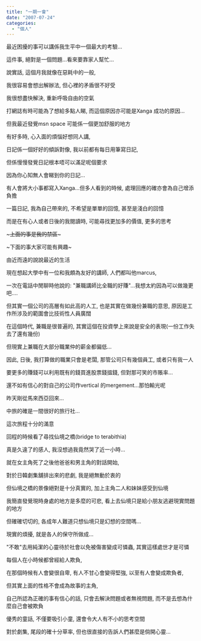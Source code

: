 ```yaml
---
title: "一期一會"
date: "2007-07-24"
categories: 
  - "個人"
---
```


最近困擾的事可以講係我生平中一個最大的考驗...

這件事, 絕對是一個問題...看來要靠家人幫忙...

說實話, 這個月我就像在惡耗中的一般,

我很容易會想出解辦法, 但心裡的矛盾很不好受

我很想盡快解決, 重新呼吸自由的空氣

打網誌有時可能為了想給多點人睇, 而這個原因亦可能是Xanga 成功的原因...

但我最近發覺msn space 可能係一個更加舒服的地方

有好多時, 心入面的煩惱好想同人講,

日記係一個好好的傾訴對像, 我以前都有每日用筆寫日記,

但係慢慢發覺日記根本唔可以滿足呢個要求

因為你心知無人會睇到你的日記...

有人會將大小事都寫入Xanga...但多人看到的時候, 處理回應的確亦會為自己增添負擔

一篇日記, 我為自己帶來的, 不希望是單單的回憶, 甚至是淺白的回憶

而是在有心人或者日後的我閱讀時, 可能尋找更加多的價值, 更多的思考

\~~~上面的事是我的禁區~~~

~下面的事大家可能有興趣~

由近而遠的說說最近的生活

現在想起大學中有一位和我頗為友好的講師, 人們都叫他marcus,

一次在電話中閒聊時他說的: "兼職講師比全職的好賺"...我想太約因為可以做幾更吧....

但其實一個公司的高層有如此高的人工, 也是其實在做幾份兼職的意思, 原因是工作所涉及的範圍會比技術性人員廣闊

在這個時代, 兼職是很普遍的, 其實這個在投資學上來說是安全的表現(一份工作失去了還有幾份)

但現實上兼職在大部分職業仲的薪金都偏低...

因此, 日後, 我打算做的職業只會是老闆, 那管公司只有幾個員工, 或者只有我一人

要更多的賺錢可以利用既有的錢買進股票錢搵錢, 但對那可笑的市賬率...

還不如有信心的對自己的公司作vertical 的mergement...那怕輸光呢

昨天剛從馬來西亞回來...

中旅的確是一間很好的旅行社...

這次旅程十分的滿意

回程的時候看了尋找仙境之橋(bridge to terabithia)

真是久違了的感人, 我沒想過我竟然哭了近一小時...

就在女主角死了之後他爸爸和男主角的對話開始,

對於日韓劇集舖排出來的悲劇, 我是絕無動於衷的

但仙境之橋的景像絕對是十分真實的, 加上主角二人和妹妹感受到仙境

我簡直發覺現時身處的地方是多麼的可悲, 看上去仙境只是給小朋友逃避現實問題的地方

但確確切切的, 各成年人難道只想仙境只是幻想的空間嗎...

現實的煩擾, 就是各人的保守所做成...

"不敢"去用純潔的心靈待於社會以免被傷害變成可憐蟲, 其實這樣處世才是可憐

每個人在小時候都曾經給人欺負,

在那個時候有人會變很自卑, 有人不甘心會變得堅強, 以至有人會變成欺負者,

但其實上面的性格不會成為故事的主角,

自己所認為正確的事有信心的話, 只會去解決問題或者無視問題, 而不是去想為什麼自己會被欺負

優秀的童話, 不僅要吸引小童, 還會令大人有不小的思考空間

對於劇集, 尾段的確十分草率, 但也很直接的告訴人們甚麼是倘開心靈...
